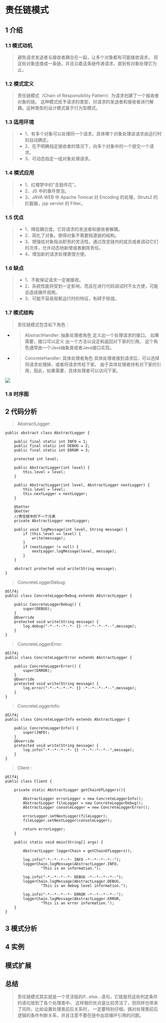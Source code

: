 # 责任链模式

## 1 介绍

### 1.1 模式动机

> 避免请求发送者与接收者耦合在一起，让多个对象都有可能接收请求，
将这些对象连接成一条链，并且沿着这条链传递请求，直到有对象处理它为止。

### 1.2 模式定义

> 责任链模式（Chain of Responsibility Pattern）为请求创建了一个接收者对象的链。
这种模式给予请求的类型，对请求的发送者和接收者进行解耦。这种类型的设计模式属于行为型模式。

### 1.3 适用环境

> * 1、有多个对象可以处理同一个请求，具体哪个对象处理该请求由运行时刻自动确定。 
> * 2、在不明确指定接收者的情况下，向多个对象中的一个提交一个请求。 
> * 3、可动态指定一组对象处理请求。

### 1.4 模式应用

> * 1、红楼梦中的"击鼓传花"。 
> * 2、JS 中的事件冒泡。 
> * 3、JAVA WEB 中 Apache Tomcat 对 Encoding 的处理，Struts2 的拦截器，jsp servlet 的 Filter。

### 1.5 优点

> * 1、降低耦合度。它将请求的发送者和接收者解耦。 
> * 2、简化了对象。使得对象不需要知道链的结构。 
> * 3、增强给对象指派职责的灵活性。通过改变链内的成员或者调动它们的次序，允许动态地新增或者删除责任。 
> * 4、增加新的请求处理类很方便。

### 1.6 缺点

> * 1、不能保证请求一定被接收。 
> * 2、系统性能将受到一定影响，而且在进行代码调试时不太方便，可能会造成循环调用。 
> * 3、可能不容易观察运行时的特征，有碍于除错。

### 1.7 模式结构

> 责任链模式包含如下角色：

* > AbstractHandler: 抽象处理者角色 定义出一个处理请求的接口。
如果需要，接口可以定义 出一个方法以设定和返回对下家的引用。
这个角色通常由一个Java抽象类或者Java接口实现。
* > ConcreteHandler: 具体处理者角色 具体处理者接到请求后，可以选择将请求处理掉，或者将请求传给下家。
由于具体处理者持有对下家的引用，因此，如果需要，具体处理者可以访问下家。

![](image/chain-responsibility.png)

### 1.8 时序图

## 2 代码分析

> AbstractLogger:

    public abstract class AbstractLogger {
    
        public final static int INFO = 1;
        public final static int DEBUG = 2;
        public final static int ERROR = 3;
    
        protected int level;
    
        public AbstractLogger(int level) {
            this.level = level;
        }
    
        public AbstractLogger(int level, AbstractLogger nextLogger) {
            this.level = level;
            this.nextLogger = nextLogger;
        }
    
        @Setter
        @Getter
        //责任链中的下一个元素
        private AbstractLogger nextLogger;
    
        public void logMessage(int level, String message) {
            if (this.level == level) {
                write(message);
            }
            if (nextLogger != null) {
                nextLogger.logMessage(level, message);
            }
        }
    
        abstract protected void write(String message);
    }

> ConcreteLoggerDebug:
    
    @Slf4j
    public class ConcreteLoggerDebug extends AbstractLogger {
    
        public ConcreteLoggerDebug() {
            super(DEBUG);
        }
        @Override
        protected void write(String message) {
            log.debug("-*--*--*--*- {} -*--*--*--*--",message);
        }
    }
    
> ConcreteLoggerError: 

    @Slf4j
    public class ConcreteLoggerError extends AbstractLogger {
    
        public ConcreteLoggerError() {
            super(ERROR);
        }
        @Override
        protected void write(String message) {
            log.error("-*--*--*--*- {} -*--*--*--*--",message);
        }
    }
    
> ConcreteLoggerInfo: 

    @Slf4j
    public class ConcreteLoggerInfo extends AbstractLogger {
    
        public ConcreteLoggerInfo() {
            super(INFO);
        }
        @Override
        protected void write(String message) {
            log.info("-*--*--*--*- {} -*--*--*--*--",message);
        }
    }

> Client :

    @Slf4j
    public class Client {
    
        private static AbstractLogger getChainOfLoggers(){
    
            AbstractLogger errorLogger = new ConcreteLoggerInfo();
            AbstractLogger fileLogger = new ConcreteLoggerDebug();
            AbstractLogger consoleLogger = new ConcreteLoggerError();
    
            errorLogger.setNextLogger(fileLogger);
            fileLogger.setNextLogger(consoleLogger);
    
            return errorLogger;
        }
    
        public static void main(String[] args) {
    
            AbstractLogger loggerChain = getChainOfLoggers();
    
            log.info("-*--*--*--*- INFO -*--*--*--*--");
            loggerChain.logMessage(AbstractLogger.INFO,
                    "This is an information.");
    
            log.info("-*--*--*--*- DEBUG -*--*--*--*--");
            loggerChain.logMessage(AbstractLogger.DEBUG,
                    "This is an debug level information.");
    
            log.info("-*--*--*--*- ERROR -*--*--*--*--");
            loggerChain.logMessage(AbstractLogger.ERROR,
                    "This is an error information.");
        }
    }

## 3 模式分析

## 4 实例

## 模式扩展

## 总结

> 责任链模式其实就是一个灵活版的if…else…语句，它就是将这些判定条件的语句放到了各个处理类中，
这样做的优点是比较灵活了，但同样也带来了风险，比如设置处理类前后关系时，
一定要特别仔细，搞对处理类前后逻辑的条件判断关系，并且注意不要在链中出现循环引用的问题。